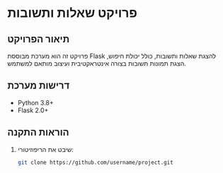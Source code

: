 # פרויקט שאלות ותשובות

## תיאור הפרויקט
פרויקט זה הוא מערכת מבוססת Flask להצגת שאלות ותשובות, כולל יכולת חיפוש, הצגת תמונות תשובות בצורה אינטראקטיבית ועיצוב מותאם למשתמש.

## דרישות מערכת
- Python 3.8+
- Flask 2.0+

## הוראות התקנה
1. שיבט את הריפוזיטורי:
   ```bash
   git clone https://github.com/username/project.git
